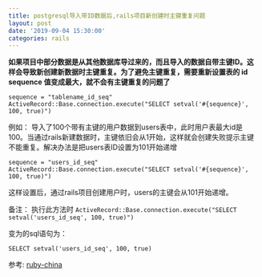```yaml
---
title: postgresql导入带ID数据后,rails项目新创建时主键重复问题
layout: post
date: '2019-09-04 15:30:00'
categories: rails
---
```


**如果项目中部分数据是从其他数据库导过来的，而且导入的数据自带主键ID。这样会导致新创建新数据时主键重复。为了避免主键重复，需要重新设置表的 id sequence 值变成最大，就不会有主键重复的问题了**

```
sequence = "tablename_id_seq"
ActiveRecord::Base.connection.execute("SELECT setval('#{sequence}', 100, true)")
```
例如：
导入了100个带有主键的用户数据到users表中，此时用户表最大id是100。当通过rails新建数据时，主键依旧会从1开始，这样就会创建失败提示主键不能重复。解决办法是把users表ID设置为101开始递增

```
sequence = "users_id_seq"
ActiveRecord::Base.connection.execute("SELECT setval('#{sequence}', 100, true)")
```
这样设置后，通过rails项目创建用户时，users的主键会从101开始递增。

备注：
执行此方法时
`ActiveRecord::Base.connection.execute("SELECT setval('users_id_seq', 100, true)")`

变为的sql语句为：

`SELECT setval('users_id_seq', 100, true)`

参考: 
[ruby-china](https://ruby-china.org/topics/33256)